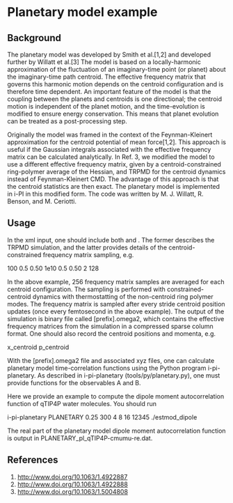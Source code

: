 Planetary model example
======================

Background
-----------

The planetary model was developed by Smith et al.[1,2] and developed further by Willatt
et al.[3] The model is based on a locally-harmonic approximation of the fluctuation of an
imaginary-time point (or planet) about the imaginary-time path centroid. The effective
frequency matrix that governs this harmonic motion depends on the centroid configuration
and is therefore time dependent. An important feature of the model is that the coupling
between the planets and centroids is one directional; the centroid motion is independent
of the planet motion, and the time-evolution is modified to ensure energy conservation.
This means that planet evolution can be treated as a post-processing step.

Originally the model was framed in the context of the Feynman-Kleinert approximation for
the centroid potential of mean force[1,2]. This approach is useful if the Gaussian
integrals associated with the effective frequency matrix can be calculated analytically.
In Ref. 3, we modified the model to use a different effective frequency matrix, given by a
centroid-constrained ring-polymer average of the Hessian, and TRPMD for the centroid
dynamics instead of Feynman-Kleinert CMD. The advantage of this approach is that the
centroid statistics are then exact. The planetary model is implemented in i-PI in this
modified form. The code was written by M. J. Willatt, R. Benson, and M. Ceriotti.


Usage
---------
In the xml input, one should include both <motion mode="dynamics"> and <motion
mode="planetary">. The former describes the TRPMD simulation, and the latter provides
details of the centroid-constrained frequency matrix sampling, e.g.

   <motion mode="multi">
    <motion mode="dynamics">
      <dynamics mode='nvt' splitting="baoab">
	<thermostat mode="pile_g">
          <tau units="femtosecond">100</tau>
          <pile_lambda> 0.5 </pile_lambda>
	</thermostat>
	<timestep units="femtosecond"> 0.50 </timestep>
      </dynamics>
    </motion>
    <motion mode="planetary">
      <planetary mode='md'>
        <thermostat mode="pile_g">
          <tau units="femtosecond">1e10</tau>
          <pile_lambda> 0.5 </pile_lambda>
        </thermostat>
        <timestep units="femtosecond"> 0.50 </timestep>
        <stride> 2 </stride>
        <nsamples> 128 </nsamples>
      </planetary>
    </motion>
  </motion>

In the above example, 256 frequency matrix samples are averaged for each centroid
configuration. The sampling is performed with constrained-centroid dynamics with
thermostatting of the non-centroid ring polymer modes. The frequency matrix is sampled
after every stride centroid position updates (once every femtosecond in the above
example). The output of the simulation is binary file called [prefix].omega2, which contains the
effective frequency matrices from the simulation in a compressed sparse column format. One
should also record the centroid positions and momenta, e.g.

<trajectory filename="xc" stride="2" format="xyz"> x_centroid </trajectory>
<trajectory filename="pc" stride="2" format="xyz"> p_centroid </trajectory>

With the [prefix].omega2 file and associated xyz files, one can calculate planetary model
time-correlation functions using the Python program i-pi-planetary. As described in
i-pi-planetary (tools/py/planetary.py), one must provide functions for the observables A
and B.

Here we provide an example to compute the dipole moment autocorrelation function of qTIP4P
water molecules. You should run 

i-pi-planetary PLANETARY 0.25 300 4 8 16 12345 ./estmod_dipole

The real part of the planetary model dipole moment autocorrelation function is output in
PLANETARY_pl_qTIP4P-cmumu-re.dat.

References
----------

1. http://www.doi.org/10.1063/1.4922887
2. http://www.doi.org/10.1063/1.4922888
3. http://www.doi.org/10.1063/1.5004808

